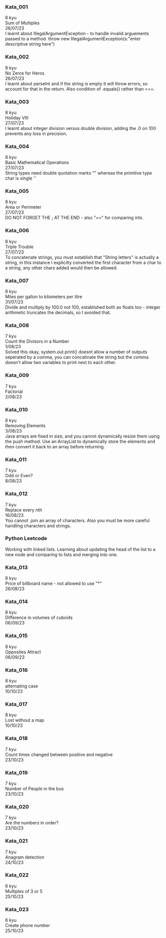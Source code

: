 ### Kata_001
8 kyu <br>
Sum of Multiples <br>
26/07/23 <br>
I learnt about IllegalArgumentException - to handle invalid arguements passed to a method. throw new IllegalArgumentException(s:"enter descriptive string here")

### Kata_002
8 kyu <br>
No Zeros for Heros <br>
26/07/23 <br>
I learnt about parseInt and if the string is empty it will throw errors, so account for that in the return. Also condition of .equals() rather than ===.

### Kata_003
8 kyu <br>
Holiday VIII <br>
27/07/23 <br>
I learnt about integer division versus double division, adding the .0 on 100 prevents any loss in precision.

### Kata_004
8 kyu <br>
Basic Mathematical Operations <br>
27/07/23 <br>
String types need double quotation marks "" whereas the primitive type char is single ''

### Kata_005
8 kyu <br>
Area or Perimeter <br>
27/07/23 <br>
DO NOT FORGET THE ; AT THE END - also "==" for comparing ints.

### Kata_006
8 kyu <br>
Triple Trouble <br>
27/07/23 <br>
To concatenate strings, you must establish that "String letters" is actually a string, in this instance I explicitly converted the first character from a char to a string, any other chars added would then be allowed.

### Kata_007
8 kyu <br>
Miles per gallon to kilometers per litre <br>
31/07/23 <br>
Divide and multiply by 100.0 not 100, established both as floats too - integer arithmetic truncates the decimals, so I avoided that.

### Kata_008
7 kyu <br>
Count the Divisors in a Number <br>
1/08/23 <br>
Solved this okay, system.out.print() doesnt allow a number of outputs seperated by a comma, you can concatinate the string but the comma doesn't allow two variables to print next to each other.

### Kata_009
7 kyu <br>
Factorial <br>
2/08/23

### Kata_010
8 kyu <br>
Removing Elements <br>
3/08/23<br>
Java arrays are fixed in size, and you cannot dynamically resize them using the push method.
Use an ArrayList to dynamically store the elements and then convert it back to an array before returning.
### Kata_011
7 kyu <br>
Odd or Even? <br>
8/08/23<br>

### Kata_012
7 kyu <br>
Replace every nth <br>
16/08/23<br>
You cannot .join an array of characters. Also you must be more careful handling characters and strings.

### Python Leetcode
Working with linked lists. Learning about updating the head of the list to a new node and comparing to lists and merging into one.

### Kata_013
8 kyu <br>
Price of billboard name - not allowed to use "*" <br>
26/08/23<br>

### Kata_014
8 kyu <br>
Difference in volumes of cuboids <br>
06/09/23<br>

### Kata_015
8 kyu <br>
Opposites Attract<br>
06/09/23<br>

### Kata_016
8 kyu <br>
alternating case<br>
10/10/23<br>

### Kata_017
8 kyu <br>
Lost without a map<br>
10/10/23<br>

### Kata_018
7 kyu <br>
Count times changed between positive and negative<br>
23/10/23<br>

### Kata_019
7 kyu <br>
Number of People in the bus<br>
23/10/23<br>

### Kata_020
7 kyu <br>
Are the numbers in order?<br>
23/10/23<br>
### Kata_021
7 kyu <br>
Anagram detection<br>
24/10/23<br>
### Kata_022
6 kyu <br>
Multiples of 3 or 5<br>
25/10/23<br>

### Kata_023
6 kyu <br>
Create phone number<br>
25/10/23<br>
